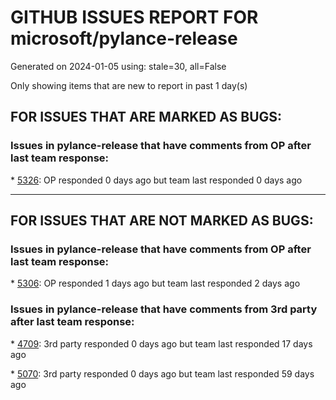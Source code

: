 
# GITHUB ISSUES REPORT FOR microsoft/pylance-release


Generated on 2024-01-05 using: stale=30, all=False


Only showing items that are new to report in past 1 day(s)


## FOR ISSUES THAT ARE MARKED AS BUGS:


### Issues in pylance-release that have comments from OP after last team response:


\* [5326](https://github.com/microsoft/pylance-release/issues/5326 "&quot;Received redundant open text document command&quot; when working off mapped network drive"): OP responded 0 days ago but team last responded 0 days ago

---

## FOR ISSUES THAT ARE NOT MARKED AS BUGS:


### Issues in pylance-release that have comments from OP after last team response:


\* [5306](https://github.com/microsoft/pylance-release/issues/5306 "Pylance does not recognize 'import cpuinfo' "): OP responded 1 days ago but team last responded 2 days ago

### Issues in pylance-release that have comments from 3rd party after last team response:


\* [4709](https://github.com/microsoft/pylance-release/issues/4709 "Pylance server does not work after restart"): 3rd party responded 0 days ago but team last responded 17 days ago

\* [5070](https://github.com/microsoft/pylance-release/issues/5070 "Pylance language server 100% CPU usage while scanning folders in multi-root workspace"): 3rd party responded 0 days ago but team last responded 59 days ago
